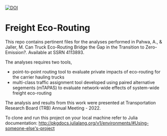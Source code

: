 [![DOI](https://zenodo.org/badge/DOI/10.5281/zenodo.5140095.svg)](https://doi.org/10.5281/zenodo.5140095)

# Freight Eco-Routing
This repo contains pertinent files for the analyses performed in Pahwa, A., & Jaller, M. Can Truck Eco-Routing Bridge the Gap in the Transition to Zero-Emission?. Available at SSRN 4113893.

The analyses requires two tools,
- point-to-point routing tool to evaluate private impacts of eco-routing for the carrier hauling trucks
- multi-class traffic assignment tool developed using paired alternative segements (mTAPAS) to evaluate network-wide effects of system-wide freight eco-routing

The analysis and results from this work were presented at Transportation Research Board (TRB) Annual Meeting - 2022. 

To clone and run this project on your local machine refer to Julia documentation: http://pkgdocs.julialang.org/v1/environments/#Using-someone-else's-project 
